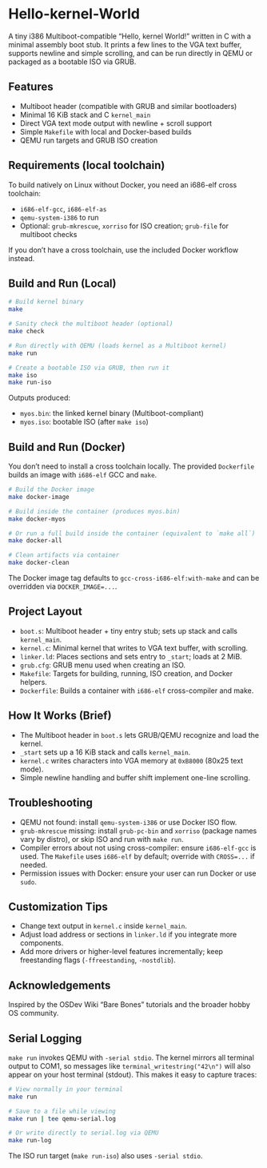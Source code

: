 # Hello-kernel-World

A tiny i386 Multiboot-compatible “Hello, kernel World!” written in C with a minimal assembly boot stub. It prints a few lines to the VGA text buffer, supports newline and simple scrolling, and can be run directly in QEMU or packaged as a bootable ISO via GRUB.

## Features
- Multiboot header (compatible with GRUB and similar bootloaders)
- Minimal 16 KiB stack and C `kernel_main`
- Direct VGA text mode output with newline + scroll support
- Simple `Makefile` with local and Docker-based builds
- QEMU run targets and GRUB ISO creation

## Requirements (local toolchain)
To build natively on Linux without Docker, you need an i686-elf cross toolchain:
- `i686-elf-gcc`, `i686-elf-as`
- `qemu-system-i386` to run
- Optional: `grub-mkrescue`, `xorriso` for ISO creation; `grub-file` for multiboot checks

If you don’t have a cross toolchain, use the included Docker workflow instead.

## Build and Run (Local)
```sh
# Build kernel binary
make

# Sanity check the multiboot header (optional)
make check

# Run directly with QEMU (loads kernel as a Multiboot kernel)
make run

# Create a bootable ISO via GRUB, then run it
make iso
make run-iso
```

Outputs produced:
- `myos.bin`: the linked kernel binary (Multiboot-compliant)
- `myos.iso`: bootable ISO (after `make iso`)

## Build and Run (Docker)
You don’t need to install a cross toolchain locally. The provided `Dockerfile` builds an image with `i686-elf` GCC and `make`.

```sh
# Build the Docker image
make docker-image

# Build inside the container (produces myos.bin)
make docker-myos

# Or run a full build inside the container (equivalent to `make all`)
make docker-all

# Clean artifacts via container
make docker-clean
```

The Docker image tag defaults to `gcc-cross-i686-elf:with-make` and can be overridden via `DOCKER_IMAGE=...`.

## Project Layout
- `boot.s`: Multiboot header + tiny entry stub; sets up stack and calls `kernel_main`.
- `kernel.c`: Minimal kernel that writes to VGA text buffer, with scrolling.
- `linker.ld`: Places sections and sets entry to `_start`; loads at 2 MiB.
- `grub.cfg`: GRUB menu used when creating an ISO.
- `Makefile`: Targets for building, running, ISO creation, and Docker helpers.
- `Dockerfile`: Builds a container with `i686-elf` cross-compiler and make.

## How It Works (Brief)
- The Multiboot header in `boot.s` lets GRUB/QEMU recognize and load the kernel.
- `_start` sets up a 16 KiB stack and calls `kernel_main`.
- `kernel.c` writes characters into VGA memory at `0xB8000` (80x25 text mode).
- Simple newline handling and buffer shift implement one-line scrolling.

## Troubleshooting
- QEMU not found: install `qemu-system-i386` or use Docker ISO flow.
- `grub-mkrescue` missing: install `grub-pc-bin` and `xorriso` (package names vary by distro), or skip ISO and run with `make run`.
- Compiler errors about not using cross-compiler: ensure `i686-elf-gcc` is used. The `Makefile` uses `i686-elf` by default; override with `CROSS=...` if needed.
- Permission issues with Docker: ensure your user can run Docker or use `sudo`.

## Customization Tips
- Change text output in `kernel.c` inside `kernel_main`.
- Adjust load address or sections in `linker.ld` if you integrate more components.
- Add more drivers or higher-level features incrementally; keep freestanding flags (`-ffreestanding`, `-nostdlib`).

## Acknowledgements
Inspired by the OSDev Wiki “Bare Bones” tutorials and the broader hobby OS community.

## Serial Logging
`make run` invokes QEMU with `-serial stdio`. The kernel mirrors all terminal output to COM1, so messages like `terminal_writestring("42\n")` will also appear on your host terminal (stdout). This makes it easy to capture traces:

```sh
# View normally in your terminal
make run

# Save to a file while viewing
make run | tee qemu-serial.log

# Or write directly to serial.log via QEMU
make run-log
```

The ISO run target (`make run-iso`) also uses `-serial stdio`.
